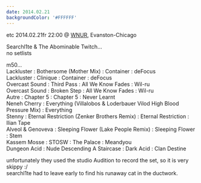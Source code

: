 ```yaml
---
date: 2014.02.21
backgroundColor: '#FFFFFF'
---
```


etc 2014.02.21fr 22:00 @ [WNUR](http://www.wnur.org/), Evanston-Chicago  

Searchl1te & The Abominable Twitch...  
no setlists  

m50...  
Lackluster : Bothersome (Mother Mix) : Container : deFocus  
Lackluster : Clinique : Container : deFocus  
Overcast Sound : Third Pass : All We Know Fades : Wil-ru  
Overcast Sound : Broken Step : All We Know Fades : Wil-ru  
Autre : Chapter 5 : Chapter 5 : Never Learnt  
Neneh Cherry : Everything (Villalobos & Loderbauer Vilod High Blood Pressure Mix) : Everything  
Stenny : Eternal Restriction (Zenker Brothers Remix) : Eternal Restriction : Ilian Tape  
Alveol & Genoveva : Sleeping Flower (Lake People Remix) : Sleeping Flower : Stem  
Kassem Mosse : STOSW : The Palace : Meandyou  
Dungeon Acid : Nude Descending A Staircase : Dark Acid : Clan Destine  

unfortunately they used the studio Audition to record the set, so it is very skippy :/  
searchl1te had to leave early to find his runaway cat in the ductwork.